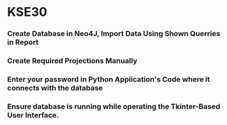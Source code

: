 # KSE30

### Create Database in Neo4J, Import Data Using Shown Querries in Report
### Create Required Projections Manually
### Enter your password in Python Application's Code where it connects with the database
### Ensure database is running while operating the Tkinter-Based User Interface.
